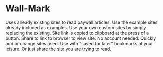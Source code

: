 # Wall-Mark
Uses already existing sites to read paywall articles.
Use the example sites already included as examples.
Use your own custom sites by simply replacing the existing.
Site link is copied to clipboard at the press of a button.
Share to link to browser to view site.
No account needed.
Quickly add or change sites used.
Use with "saved for later" bookmarks at your leisure. Or just share the site you are trying to read.
